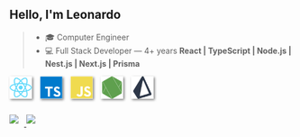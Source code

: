 ## Hello, I'm Leonardo

> - 🎓 Computer Engineer
> - 💻 Full Stack Developer — 4+ years **React | TypeScript | Node.js | Nest.js | Next.js | Prisma**

<div>
  <img alt="React" height="40" width="40" src="https://raw.githubusercontent.com/devicons/devicon/master/icons/react/react-original.svg" style="margin: 0 10px 10px 0; filter: drop-shadow(2px 2px 2px gray);">
  <img alt="TypeScript" height="40" width="40" src="https://raw.githubusercontent.com/devicons/devicon/master/icons/typescript/typescript-plain.svg" style="margin: 0 10px 10px 0; filter: drop-shadow(2px 2px 2px gray);">
  <img alt="JavaScript" height="40" width="40" src="https://raw.githubusercontent.com/devicons/devicon/master/icons/javascript/javascript-plain.svg" style="margin: 0 10px 10px 0; filter: drop-shadow(2px 2px 2px gray);">
  <img alt="Node.js" height="40" width="40" src="https://raw.githubusercontent.com/devicons/devicon/master/icons/nodejs/nodejs-plain.svg" style="margin: 0 10px 10px 0; filter: drop-shadow(2px 2px 2px gray);">
  <img alt="Prisma" height="40" width="40" src="https://raw.githubusercontent.com/devicons/devicon/master/icons/prisma/prisma-original.svg" style="margin: 0 10px 10px 0; filter: drop-shadow(2px 2px 2px gray);">
</div>

<div style="margin-top: 10px;">
  <a href="mailto:mayoral.leonardo99@gmail.com">
    <img src="https://img.shields.io/badge/Gmail-D14836?style=for-the-badge&logo=gmail&logoColor=white" style="margin: 5px 10px 5px 0;">
  </a>
  <a href="https://www.linkedin.com/in/leonardo-mayoral-734415176/" target="_blank">
    <img src="https://img.shields.io/badge/-LinkedIn-%230077B5?style=for-the-badge&logo=linkedin&logoColor=white" style="margin: 5px 0;">
  </a>
</div>
